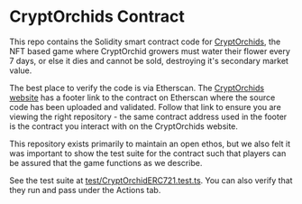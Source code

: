 # CryptOrchids Contract

This repo contains the Solidity smart contract code for [CryptOrchids](https://cryptorchids.io), the NFT based game where CryptOrchid growers must water their flower every 7 days, or else it dies and cannot be sold, destroying it's secondary market value.

The best place to verify the code is via Etherscan. The [CryptOrchids website](https://cryptorchids.io) has a footer link to the contract on Etherscan where the source code has been uploaded and validated. Follow that link to ensure you are viewing the right repository - the same contract address used in the footer is the contract you interact with on the CryptOrchids website.

This repository exists primarily to maintain an open ethos, but we also felt it was important to show the test suite for the contract such that players can be assured that the game functions as we describe.

See the test suite at [test/CryptOrchidERC721.test.ts](/test/CryptOrchidERC721.test.ts). You can also verify that they run and pass under the Actions tab.
